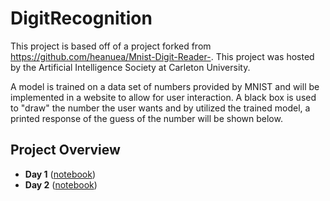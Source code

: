 # DigitRecognition
This project is based off of a project forked from https://github.com/heanuea/Mnist-Digit-Reader-. This project was hosted by the Artificial Intelligence Society at Carleton University.

A model is trained on a data set of numbers provided by MNIST and will be implemented in a website to allow for user interaction. A black box is used to "draw" the number the user wants and by utilized the trained model, a printed response of the guess of the number will be shown below.

## Project Overview

- **Day 1** ([notebook](https://github.com/Itzaek/DigitRecognition/blob/master/Notebook/day1.ipynb))
- **Day 2** ([notebook](https://github.com/Itzaek/DigitRecognition/blob/master/Notebook/day2.ipynb))
